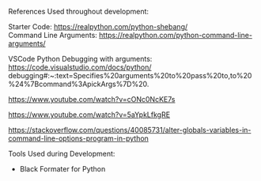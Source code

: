 References Used throughout development: <br />

Starter Code: https://realpython.com/python-shebang/<br />
Command Line Arguments: https://realpython.com/python-command-line-arguments/<br />

VSCode Python Debugging with arguments: https://code.visualstudio.com/docs/python/<br />debugging#:~:text=Specifies%20arguments%20to%20pass%20to,to%20%24%7Bcommand%3ApickArgs%7D%20.<br />

https://www.youtube.com/watch?v=cONc0NcKE7s<br />

https://www.youtube.com/watch?v=5aYpkLfkgRE<br />

https://stackoverflow.com/questions/40085731/alter-globals-variables-in-command-line-options-program-in-python<br />

Tools Used during Development: 
- Black Formater for Python<br />


